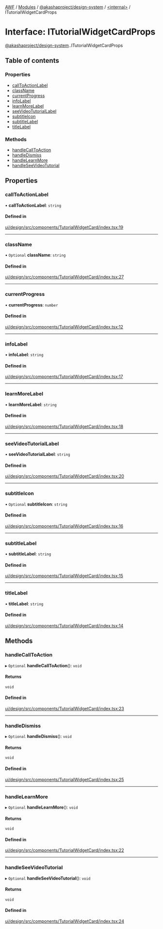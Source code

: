 [AWF](../README.md) / [Modules](../modules.md) / [@akashaproject/design-system](../modules/akashaproject_design_system.md) / [<internal\>](../modules/akashaproject_design_system._internal_.md) / ITutorialWidgetCardProps

# Interface: ITutorialWidgetCardProps

[@akashaproject/design-system](../modules/akashaproject_design_system.md).[<internal>](../modules/akashaproject_design_system._internal_.md).ITutorialWidgetCardProps

## Table of contents

### Properties

- [callToActionLabel](akashaproject_design_system._internal_.ITutorialWidgetCardProps.md#calltoactionlabel)
- [className](akashaproject_design_system._internal_.ITutorialWidgetCardProps.md#classname)
- [currentProgress](akashaproject_design_system._internal_.ITutorialWidgetCardProps.md#currentprogress)
- [infoLabel](akashaproject_design_system._internal_.ITutorialWidgetCardProps.md#infolabel)
- [learnMoreLabel](akashaproject_design_system._internal_.ITutorialWidgetCardProps.md#learnmorelabel)
- [seeVideoTutorialLabel](akashaproject_design_system._internal_.ITutorialWidgetCardProps.md#seevideotutoriallabel)
- [subtitleIcon](akashaproject_design_system._internal_.ITutorialWidgetCardProps.md#subtitleicon)
- [subtitleLabel](akashaproject_design_system._internal_.ITutorialWidgetCardProps.md#subtitlelabel)
- [titleLabel](akashaproject_design_system._internal_.ITutorialWidgetCardProps.md#titlelabel)

### Methods

- [handleCallToAction](akashaproject_design_system._internal_.ITutorialWidgetCardProps.md#handlecalltoaction)
- [handleDismiss](akashaproject_design_system._internal_.ITutorialWidgetCardProps.md#handledismiss)
- [handleLearnMore](akashaproject_design_system._internal_.ITutorialWidgetCardProps.md#handlelearnmore)
- [handleSeeVideoTutorial](akashaproject_design_system._internal_.ITutorialWidgetCardProps.md#handleseevideotutorial)

## Properties

### callToActionLabel

• **callToActionLabel**: `string`

#### Defined in

[ui/design/src/components/TutorialWidgetCard/index.tsx:19](https://github.com/AKASHAorg/akasha-world-framework/blob/d81a7246/ui/design/src/components/TutorialWidgetCard/index.tsx#L19)

___

### className

• `Optional` **className**: `string`

#### Defined in

[ui/design/src/components/TutorialWidgetCard/index.tsx:27](https://github.com/AKASHAorg/akasha-world-framework/blob/d81a7246/ui/design/src/components/TutorialWidgetCard/index.tsx#L27)

___

### currentProgress

• **currentProgress**: `number`

#### Defined in

[ui/design/src/components/TutorialWidgetCard/index.tsx:12](https://github.com/AKASHAorg/akasha-world-framework/blob/d81a7246/ui/design/src/components/TutorialWidgetCard/index.tsx#L12)

___

### infoLabel

• **infoLabel**: `string`

#### Defined in

[ui/design/src/components/TutorialWidgetCard/index.tsx:17](https://github.com/AKASHAorg/akasha-world-framework/blob/d81a7246/ui/design/src/components/TutorialWidgetCard/index.tsx#L17)

___

### learnMoreLabel

• **learnMoreLabel**: `string`

#### Defined in

[ui/design/src/components/TutorialWidgetCard/index.tsx:18](https://github.com/AKASHAorg/akasha-world-framework/blob/d81a7246/ui/design/src/components/TutorialWidgetCard/index.tsx#L18)

___

### seeVideoTutorialLabel

• **seeVideoTutorialLabel**: `string`

#### Defined in

[ui/design/src/components/TutorialWidgetCard/index.tsx:20](https://github.com/AKASHAorg/akasha-world-framework/blob/d81a7246/ui/design/src/components/TutorialWidgetCard/index.tsx#L20)

___

### subtitleIcon

• `Optional` **subtitleIcon**: `string`

#### Defined in

[ui/design/src/components/TutorialWidgetCard/index.tsx:16](https://github.com/AKASHAorg/akasha-world-framework/blob/d81a7246/ui/design/src/components/TutorialWidgetCard/index.tsx#L16)

___

### subtitleLabel

• **subtitleLabel**: `string`

#### Defined in

[ui/design/src/components/TutorialWidgetCard/index.tsx:15](https://github.com/AKASHAorg/akasha-world-framework/blob/d81a7246/ui/design/src/components/TutorialWidgetCard/index.tsx#L15)

___

### titleLabel

• **titleLabel**: `string`

#### Defined in

[ui/design/src/components/TutorialWidgetCard/index.tsx:14](https://github.com/AKASHAorg/akasha-world-framework/blob/d81a7246/ui/design/src/components/TutorialWidgetCard/index.tsx#L14)

## Methods

### handleCallToAction

▸ `Optional` **handleCallToAction**(): `void`

#### Returns

`void`

#### Defined in

[ui/design/src/components/TutorialWidgetCard/index.tsx:23](https://github.com/AKASHAorg/akasha-world-framework/blob/d81a7246/ui/design/src/components/TutorialWidgetCard/index.tsx#L23)

___

### handleDismiss

▸ `Optional` **handleDismiss**(): `void`

#### Returns

`void`

#### Defined in

[ui/design/src/components/TutorialWidgetCard/index.tsx:25](https://github.com/AKASHAorg/akasha-world-framework/blob/d81a7246/ui/design/src/components/TutorialWidgetCard/index.tsx#L25)

___

### handleLearnMore

▸ `Optional` **handleLearnMore**(): `void`

#### Returns

`void`

#### Defined in

[ui/design/src/components/TutorialWidgetCard/index.tsx:22](https://github.com/AKASHAorg/akasha-world-framework/blob/d81a7246/ui/design/src/components/TutorialWidgetCard/index.tsx#L22)

___

### handleSeeVideoTutorial

▸ `Optional` **handleSeeVideoTutorial**(): `void`

#### Returns

`void`

#### Defined in

[ui/design/src/components/TutorialWidgetCard/index.tsx:24](https://github.com/AKASHAorg/akasha-world-framework/blob/d81a7246/ui/design/src/components/TutorialWidgetCard/index.tsx#L24)
